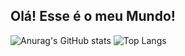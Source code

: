 ## Olá! Esse é o meu Mundo!

![Anurag's GitHub stats](https://github-readme-stats.vercel.app/api?username=MaiBV&theme=dark&show_icons=true)
![Top Langs](https://github-readme-stats.vercel.app/api/top-langs/?username=MaiBV&layout=compact&theme=dark)

<!--
**MaiBV/MaiBV** is a ✨ _special_ ✨ repository because its `README.md` (this file) appears on your GitHub profile.

Here are some ideas to get you started:

- 🔭 I’m currently working on ...
- 🌱 I’m currently learning ...
- 👯 I’m looking to collaborate on ...
- 🤔 I’m looking for help with ...
- 💬 Ask me about ...
- 📫 How to reach me: ...
- 😄 Pronouns: ...
- ⚡ Fun fact: ...
-->

